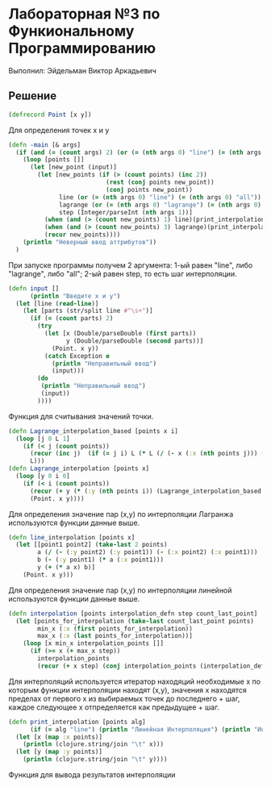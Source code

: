 # Лабораторная №3 по Функиональному Программированию

Выполнил: Эйдельман Виктор Аркадьевич

## Решение

```clojure
(defrecord Point [x y])
```
Для определения точек x и y

```clojure
(defn -main [& args]
  (if (and (= (count args) 2) (or (= (nth args 0) "line") (= (nth args 0) "lagrange") (= (nth args 0) "all")) (int? (Integer/parseInt (nth args 1))))
    (loop [points []]
      (let [new_point (input)]
        (let [new_points (if (> (count points) (inc 2))
                           (rest (conj points new_point))
                           (conj points new_point))
              line (or (= (nth args 0) "line") (= (nth args 0) "all"))
              lagrange (or (= (nth args 0) "lagrange") (= (nth args 0) "all"))
              step (Integer/parseInt (nth args 1))]
          (when (and (> (count new_points) 1) line)(print_interpolation (interpolation new_points line_interpolation step 2) "line"))
          (when (and (> (count new_points) 3) lagrange)(print_interpolation (interpolation new_points Lagrange_interpolation step 4) "lagrange"))
          (recur new_points))))
    (println "Неверный ввод аттрибутов"))
  )
```
При запуске программы получем 2 аргумента: 1-ый равен "line", либо "lagrange", либо "all"; 2-ый равен step, то есть шаг интерполяции.

```clojure
(defn input []
      (println "Введите x и y")
  (let [line (read-line)]
    (let [parts (str/split line #"\s+")]
      (if (= (count parts) 2)
        (try
          (let [x (Double/parseDouble (first parts))
                y (Double/parseDouble (second parts))]
            (Point. x y))
          (catch Exception e
            (println "Неправильный ввод")
            (input)))
        (do
         (println "Неправильный ввод")
         (input))
        ))))
```
Функция для считывания значений точки.

```clojure
(defn Lagrange_interpolation_based [points x i]
  (loop [j 0 L 1]
    (if (< j (count points))
      (recur (inc j)  (if (= j i) L (* L (/ (- x (:x (nth points j))) (- (:x (nth points i)) (:x (nth points j)))))))
      L)))
(defn Lagrange_interpolation [points x]
  (loop [y 0 i 0]
    (if (< i (count points))
      (recur (+ y (* (:y (nth points i)) (Lagrange_interpolation_based points x i))) (inc i))
      (Point. x y))))
```
Для определения значение пар (x,y) по интерполяции Лагранжа используются функции данные выше.

```clojure
(defn line_interpolation [points x]
  (let [[point1 point2] (take-last 2 points)
        a (/ (- (:y point2) (:y point1)) (- (:x point2) (:x point1)))
        b (- (:y point1) (* a (:x point1)))
        y (+ (* a x) b)]
    (Point. x y)))
```
Для определения значение пар (x,y) по интерполяции линейной используются функции данные выше.

```clojure
(defn interpolation [points interpolation_defn step count_last_point]
  (let [points_for_interpolation (take-last count_last_point points)
        min_x (:x (first points_for_interpolation))
        max_x (:x (last points_for_interpolation))]
    (loop [x min_x interpolation_points []]
      (if (>= x (+ max_x step))
        interpolation_points
        (recur (+ x step) (conj interpolation_points (interpolation_defn points x)))))))
```
Для интерполяций используется итератор находяций необходимые x по которым функции интерполяции находят (x,y), значения x находятся пределах от первого x из выбираемых точек до последнего + шаг, каждое следующее x отпределяется как предыдущее + шаг.
```clojure
(defn print_interpolation [points alg]
      (if (= alg "line") (println "Линейная Интерполяция") (println "Интерполяция Лагранжа"))
  (let [x (map :x points)]
    (println (clojure.string/join "\t" x)))
  (let [y (map :y points)]
    (println (clojure.string/join "\t" y))))
```
Функция для вывода результатов интерполяции
